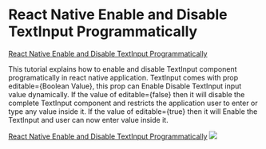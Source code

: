 # React Native Enable and Disable TextInput Programmatically

<a href="https://www.skptricks.com/2019/01/react-native-enable-and-disable-textinput-field.html"> React Native Enable and Disable TextInput Programmatically</a>

This tutorial explains how to enable and disable TextInput component programatically in react native application. TextInput comes with prop editable={Boolean Value}, this prop can Enable Disable TextInput input value dynamically. If the value of editable={false} then it will disable the complete TextInput component and restricts the application user to enter or type any value inside it. If the value of editable={true} then it will Enable the TextInput and user can now enter value inside it.

<a href="https://www.skptricks.com/2019/01/react-native-enable-and-disable-textinput-field.html"> React Native Enable and Disable TextInput Programmatically</a>
<img src="https://1.bp.blogspot.com/-wL3HIb4iqaE/XD1T6fkur7I/AAAAAAAACVI/bu0kxTo-6eMcSzaZBVZSB42IbNYTFBubQCLcBGAs/s640/textinput.png" />


